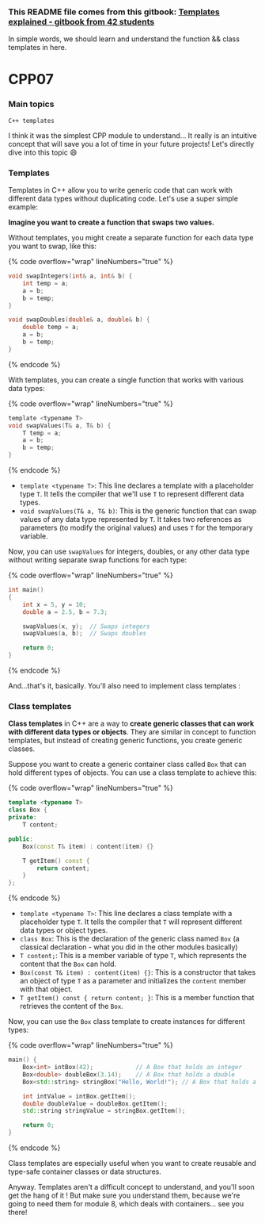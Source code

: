 ### This README file comes from this gitbook: [Templates explained - gitbook from 42 students](https://42-cursus.gitbook.io/guide/5-rank-05/cpp-05-09-to-do/cpp07#templates)

In simple words, we should learn and understand the function && class templates in here.

# CPP07

### Main topics

```
C++ templates
```

I think it was the simplest CPP module to understand... It really is an intuitive concept that will save you a lot of time in your future projects! Let's directly dive into this topic :smile:

### Templates

Templates in C++ allow you to write generic code that can work with different data types without duplicating code. Let's use a super simple example:

**Imagine you want to create a function that swaps two values.**

Without templates, you might create a separate function for each data type you want to swap, like this:

{% code overflow="wrap" lineNumbers="true" %}

```c
void swapIntegers(int& a, int& b) {
    int temp = a;
    a = b;
    b = temp;
}

void swapDoubles(double& a, double& b) {
    double temp = a;
    a = b;
    b = temp;
}
```

{% endcode %}

With templates, you can create a single function that works with various data types:

{% code overflow="wrap" lineNumbers="true" %}

```c
template <typename T>
void swapValues(T& a, T& b) {
    T temp = a;
    a = b;
    b = temp;
}
```

{% endcode %}

* `template <typename T>`: This line declares a template with a placeholder type `T`. It tells the compiler that we'll use `T` to represent different data types.
* `void swapValues(T& a, T& b)`: This is the generic function that can swap values of any data type represented by `T`. It takes two references as parameters (to modify the original values) and uses `T` for the temporary variable.

Now, you can use `swapValues` for integers, doubles, or any other data type without writing separate swap functions for each type:

{% code overflow="wrap" lineNumbers="true" %}

```c
int main() 
{
    int x = 5, y = 10;
    double a = 2.5, b = 7.3;

    swapValues(x, y);  // Swaps integers
    swapValues(a, b);  // Swaps doubles

    return 0;
}

```

{% endcode %}

And...that's it, basically. You'll also need to implement class templates :&#x20;

### Class templates

**Class templates** in C++ are a way to **create generic classes that can work with different data types or objects**. They are similar in concept to function templates, but instead of creating generic functions, you create generic classes.

Suppose you want to create a generic container class called `Box` that can hold different types of objects. You can use a class template to achieve this:

{% code overflow="wrap" lineNumbers="true" %}

```cpp
template <typename T>
class Box {
private:
    T content;

public:
    Box(const T& item) : content(item) {}

    T getItem() const {
        return content;
    }
};
```

{% endcode %}

* `template <typename T>`: This line declares a class template with a placeholder type `T`. It tells the compiler that `T` will represent different data types or object types.
* `class Box`: This is the declaration of the generic class named `Box` (a classical declaration - what you did in the other modules basically)
* `T content;`: This is a member variable of type `T`, which represents the content that the `Box` can hold.
* `Box(const T& item) : content(item) {}`: This is a constructor that takes an object of type `T` as a parameter and initializes the `content` member with that object.
* `T getItem() const { return content; }`: This is a member function that retrieves the content of the `Box`.

Now, you can use the `Box` class template to create instances for different types:

{% code overflow="wrap" lineNumbers="true" %}

```cpp
main() {
    Box<int> intBox(42);            // A Box that holds an integer
    Box<double> doubleBox(3.14);    // A Box that holds a double
    Box<std::string> stringBox("Hello, World!"); // A Box that holds a string

    int intValue = intBox.getItem();
    double doubleValue = doubleBox.getItem();
    std::string stringValue = stringBox.getItem();

    return 0;
}
```

{% endcode %}

Class templates are especially useful when you want to create reusable and type-safe container classes or data structures.

Anyway. Templates aren't a difficult concept to understand, and you'll soon get the hang of it ! But make sure you understand them, because we're going to need them for module 8, which deals with containers... see you there!
